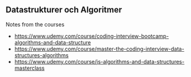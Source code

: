 ## Datastrukturer och Algoritmer

Notes from the courses

- https://www.udemy.com/course/coding-interview-bootcamp-algorithms-and-data-structure
- https://www.udemy.com/course/master-the-coding-interview-data-structures-algorithms
- https://www.udemy.com/course/js-algorithms-and-data-structures-masterclass